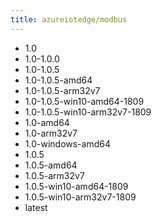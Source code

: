 ```yaml
---
title: azureiotedge/modbus
---
```

- 1.0
- 1.0-1.0.0
- 1.0-1.0.5
- 1.0-1.0.5-amd64
- 1.0-1.0.5-arm32v7
- 1.0-1.0.5-win10-amd64-1809
- 1.0-1.0.5-win10-arm32v7-1809
- 1.0-amd64
- 1.0-arm32v7
- 1.0-windows-amd64
- 1.0.5
- 1.0.5-amd64
- 1.0.5-arm32v7
- 1.0.5-win10-amd64-1809
- 1.0.5-win10-arm32v7-1809
- latest
